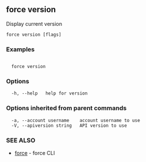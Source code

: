## force version

Display current version

```
force version [flags]
```

### Examples

```

  force version

```

### Options

```
  -h, --help   help for version
```

### Options inherited from parent commands

```
  -a, --account username    account username to use
  -V, --apiversion string   API version to use
```

### SEE ALSO

* [force](force.md)	 - force CLI

